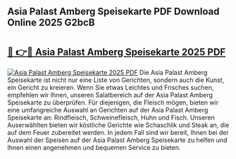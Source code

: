 ## Asia Palast Amberg Speisekarte PDF Download Online 2025 G2bcB

# <h2><a href="http://gc5e06j.nevu.top/?p=Asia+Palast+Amberg+Speisekarte">🔗 👉🔴 Asia Palast Amberg Speisekarte 2025 PDF</a></h2>

[![Asia Palast Amberg Speisekarte 2025 PDF](https://i.imgur.com/dBaPXMq.png)](http://gc5e06j.nevu.top/?p=Asia+Palast+Amberg+Speisekarte)
Die Asia Palast Amberg Speisekarte ist nicht nur eine Liste von Gerichten, sondern auch die Kunst, ein Gericht zu kreieren. Wenn Sie etwas Leichtes und Frisches suchen, empfehlen wir Ihnen, unseren Salatbereich auf der Asia Palast Amberg Speisekarte zu überprüfen. Für diejenigen, die Fleisch mögen, bieten wir eine umfangreiche Auswahl an Gerichten auf der Asia Palast Amberg Speisekarte an: Rindfleisch, Schweinefleisch, Huhn und Fisch. Unseren Auserwählten bieten wir köstliche Gerichte wie Schaschlik und Steak an, die auf dem Feuer zubereitet werden. In jedem Fall sind wir bereit, Ihnen bei der Auswahl der Speisen auf der Asia Palast Amberg Speisekarte zu helfen und Ihnen einen angenehmen und bequemen Service zu bieten.

